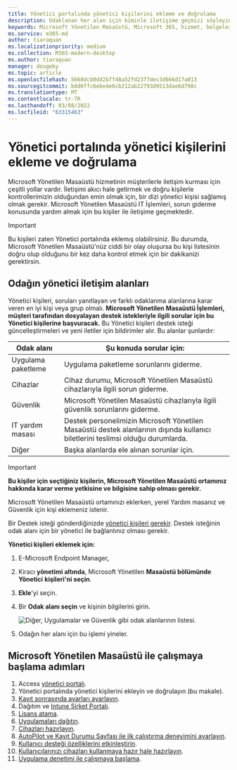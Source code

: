 ```yaml
---
title: Yönetici portalında yönetici kişilerini ekleme ve doğrulama
description: Odaklanan her alan için kiminle iletişime geçmizi söyleyin.
keywords: Microsoft Yönetilen Masaüstü, Microsoft 365, hizmet, belgeler
ms.service: m365-md
author: tiaraquan
ms.localizationpriority: medium
ms.collection: M365-modern-desktop
ms.author: tiaraquan
manager: dougeby
ms.topic: article
ms.openlocfilehash: 5668dcb0dd2b7f48a52fd2377dec3d666d17a013
ms.sourcegitcommit: bdd6ffc6ebe4e6cb212ab22793d9513dae6d798c
ms.translationtype: MT
ms.contentlocale: tr-TR
ms.lasthandoff: 03/08/2022
ms.locfileid: "63315463"
---
```

# <a name="add-and-verify-admin-contacts-in-the-admin-portal"></a>Yönetici portalında yönetici kişilerini ekleme ve doğrulama

Microsoft Yönetilen Masaüstü hizmetinin müşterilerle iletişim kurması için çeşitli yollar vardır. İletişimi akıcı hale getirmek ve doğru kişilerle kontrollerimizin olduğundan emin olmak için, bir dizi yönetici kişisi sağlamış olmak gerekir. Microsoft Yönetilen Masaüstü IT İşlemleri, sorun giderme konusunda yardım almak için bu kişiler ile iletişime geçmektedir.

> [!IMPORTANT]
> Bu kişileri zaten Yönetici portalında eklemış olabilirsiniz. Bu durumda, Microsoft Yönetilen Masaüstü'nüz ciddi bir olay oluşursa bu kişi listesinin doğru olup olduğunu bir kez  daha kontrol etmek için bir dakikanizi gerektirsin.

## <a name="admin-contact-areas-of-focus"></a>Odağın yönetici iletişim alanları

Yönetici kişileri, soruları yanıtlayan ve farklı odaklanma alanlarına karar veren en iyi kişi veya grup olmalı. **Microsoft Yönetilen Masaüstü İşlemleri, müşteri tarafından dosyalayan destek istekleriyle ilgili sorular için bu Yönetici kişilerine başvuracak.** Bu Yönetici kişileri destek isteği güncelleştirmeleri ve yeni iletiler için bildirimler alır. Bu alanlar şunlardır:

| Odak alanı | Şu konuda sorular için: |
| ----- | ----- |
| Uygulama paketleme | Uygulama paketleme sorunlarını giderme. |
| Cihazlar | Cihaz durumu, Microsoft Yönetilen Masaüstü cihazlarıyla ilgili sorun giderme. |
| Güvenlik | Microsoft Yönetilen Masaüstü cihazlarıyla ilgili güvenlik sorunlarını giderme. |
| IT yardım masası | Destek personelimizin Microsoft Yönetilen Masaüstü destek alanlarının dışında kullanıcı biletlerini teslimsi olduğu durumlarda. |
| Diğer | Başka alanlarda ele alınan sorunlar için. |

> [!IMPORTANT]
> **Bu kişiler için seçtiğiniz kişilerin, Microsoft Yönetilen Masaüstü ortamınız hakkında karar verme yetkisine ve bilgisine sahip olması gerekir.**

Microsoft Yönetilen Masaüstü ortamınızı eklerken, yerel Yardım masanız ve Güvenlik için kişi eklemeniz istenir.

Bir Destek isteği gönderdiğinizde [yönetici kişileri gerekir](../service-description/support.md). Destek isteğinin odak alanı için bir yönetici ile bağlantınız olması gerekir.

**Yönetici kişileri eklemek için:**

1. E-Microsoft Endpoint Manager[.](https://endpoint.microsoft.com)
1. Kiracı **yönetimi altında**, Microsoft Yönetilen **Masaüstü bölümünde Yönetici** **kişileri'ni seçin**.
1. **Ekle**'yi seçin.
1. Bir **Odak alanı seçin** ve kişinin bilgilerini girin.

    ![Diğer, Uygulamalar ve Güvenlik gibi odak alanlarının listesi.](../../media/areaoffocus.png)

1. Odağın her alanı için bu işlemi yineler.

## <a name="steps-to-get-started-with-microsoft-managed-desktop"></a>Microsoft Yönetilen Masaüstü ile çalışmaya başlama adımları

1. Access [yönetici portalı](access-admin-portal.md).
1. Yönetici portalında yönetici kişilerini ekleyin ve doğrulayın (bu makale).
1. [Kayıt sonrasında ayarları ayarlayın](conditional-access.md).
1. Dağıtım ve [Intune Şirket Portalı](company-portal.md).
1. [Lisans atama](assign-licenses.md).
1. [Uygulamaları dağıtın](deploy-apps.md).
1. [Cihazları hazırlayın](Prepare-devices.md).
1. [AutoPilot ve Kayıt Durumu Sayfası ile ilk çalıştırma deneyimini ayarlayın](esp-first-run.md).
1. [Kullanıcı desteği özelliklerini etkinleştirin](enable-support.md).
1. [Kullanıcılarınızı cihazları kullanmaya hazır hale hazırlayın](get-started-devices.md).
1. [Uygulama denetimi ile çalışmaya başlama](get-started-app-control.md).
